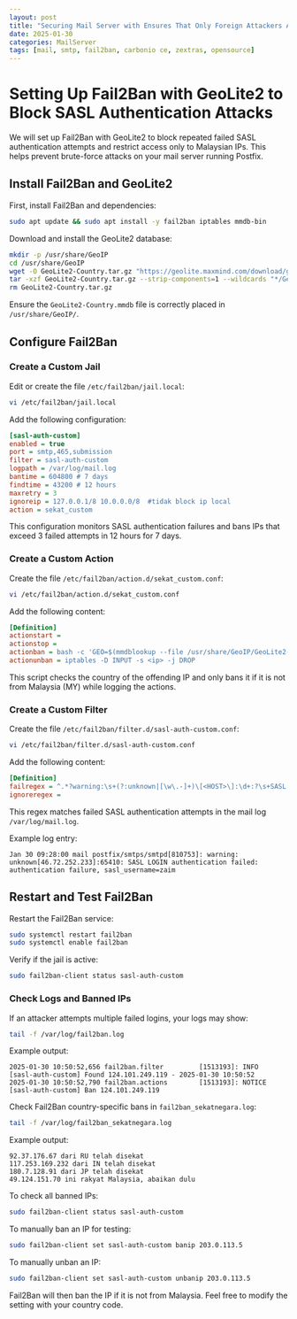 ```yaml
---
layout: post
title: "Securing Mail Server with Ensures That Only Foreign Attackers Are Blocked To Attempt Logins Safely"
date: 2025-01-30
categories: MailServer
tags: [mail, smtp, fail2ban, carbonio ce, zextras, opensource]
---
```


# Setting Up Fail2Ban with GeoLite2 to Block SASL Authentication Attacks

We will set up Fail2Ban with GeoLite2 to block repeated failed SASL authentication attempts and restrict access only to Malaysian IPs. This helps prevent brute-force attacks on your mail server running Postfix.

## Install Fail2Ban and GeoLite2

First, install Fail2Ban and dependencies:

```bash
sudo apt update && sudo apt install -y fail2ban iptables mmdb-bin
```

Download and install the GeoLite2 database:

```bash
mkdir -p /usr/share/GeoIP
cd /usr/share/GeoIP
wget -O GeoLite2-Country.tar.gz "https://geolite.maxmind.com/download/geoip/database/GeoLite2-Country.tar.gz"
tar -xzf GeoLite2-Country.tar.gz --strip-components=1 --wildcards "*/GeoLite2-Country.mmdb"
rm GeoLite2-Country.tar.gz
```

Ensure the `GeoLite2-Country.mmdb` file is correctly placed in `/usr/share/GeoIP/`.

## Configure Fail2Ban

### Create a Custom Jail

Edit or create the file `/etc/fail2ban/jail.local`:

```bash
vi /etc/fail2ban/jail.local
```

Add the following configuration:

```ini
[sasl-auth-custom]
enabled = true
port = smtp,465,submission
filter = sasl-auth-custom
logpath = /var/log/mail.log
bantime = 604800 # 7 days
findtime = 43200 # 12 hours
maxretry = 3
ignoreip = 127.0.0.1/8 10.0.0.0/8  #tidak block ip local
action = sekat_custom
```

This configuration monitors SASL authentication failures and bans IPs that exceed 3 failed attempts in 12 hours for 7 days.

### Create a Custom Action

Create the file `/etc/fail2ban/action.d/sekat_custom.conf`:

```bash
vi /etc/fail2ban/action.d/sekat_custom.conf
```

Add the following content:

```ini
[Definition]
actionstart =
actionstop =
actionban = bash -c 'GEO=$(mmdblookup --file /usr/share/GeoIP/GeoLite2-Country.mmdb --ip <ip> country iso_code 2>/dev/null | grep -Eo "[A-Z]{2}" | head -n 1); if [ "$GEO" = "MY" ]; then echo "<ip> ini rakyat Malaysia, abaikan dulu" >> /var/log/fail2ban_sekatnegara.log; else echo "<ip> dari $GEO telah disekat" >> /var/log/fail2ban_sekatnegara.log; iptables -I INPUT -s <ip> -j DROP; fi'
actionunban = iptables -D INPUT -s <ip> -j DROP
```

This script checks the country of the offending IP and only bans it if it is not from Malaysia (MY) while logging the actions.

### Create a Custom Filter

Create the file `/etc/fail2ban/filter.d/sasl-auth-custom.conf`:

```bash
vi /etc/fail2ban/filter.d/sasl-auth-custom.conf
```

Add the following content:

```ini
[Definition]
failregex = ^.*?warning:\s+(?:unknown|[\w\.-]+)\[<HOST>\]:\d+:?\s+SASL.*?authentication failed: authentication failure, sasl_username=.*$
ignoreregex =
```

This regex matches failed SASL authentication attempts in the mail log `/var/log/mail.log`.

Example log entry:

```log
Jan 30 09:28:00 mail postfix/smtps/smtpd[810753]: warning: unknown[46.72.252.233]:65410: SASL LOGIN authentication failed: authentication failure, sasl_username=zaim
```

## Restart and Test Fail2Ban

Restart the Fail2Ban service:

```bash
sudo systemctl restart fail2ban
sudo systemctl enable fail2ban
```

Verify if the jail is active:

```bash
sudo fail2ban-client status sasl-auth-custom
```

### Check Logs and Banned IPs

If an attacker attempts multiple failed logins, your logs may show:

```bash
tail -f /var/log/fail2ban.log
```

Example output:

```log
2025-01-30 10:50:52,656 fail2ban.filter         [1513193]: INFO    [sasl-auth-custom] Found 124.101.249.119 - 2025-01-30 10:50:52
2025-01-30 10:50:52,790 fail2ban.actions        [1513193]: NOTICE  [sasl-auth-custom] Ban 124.101.249.119
```

Check Fail2Ban country-specific bans in `fail2ban_sekatnegara.log`:

```bash
tail -f /var/log/fail2ban_sekatnegara.log
```

Example output:

```log
92.37.176.67 dari RU telah disekat
117.253.169.232 dari IN telah disekat
180.7.128.91 dari JP telah disekat
49.124.151.70 ini rakyat Malaysia, abaikan dulu
```

To check all banned IPs:

```bash
sudo fail2ban-client status sasl-auth-custom
```

To manually ban an IP for testing:

```bash
sudo fail2ban-client set sasl-auth-custom banip 203.0.113.5
```

To manually unban an IP:

```bash
sudo fail2ban-client set sasl-auth-custom unbanip 203.0.113.5
```

Fail2Ban will then ban the IP if it is not from Malaysia. Feel free to modify the setting with your country code.
